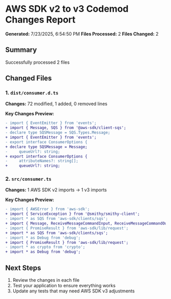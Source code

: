 # AWS SDK v2 to v3 Codemod Changes Report

**Generated:** 7/23/2025, 6:54:50 PM
**Files Processed:** 2
**Files Changed:** 2

## Summary

Successfully processed 2 files

## Changed Files

### 1. `dist/consumer.d.ts`

**Changes:** 72 modified, 1 added, 0 removed lines

**Key Changes Preview:**

```diff
- import { EventEmitter } from 'events';
+ import { Message, SQS } from '@aws-sdk/client-sqs';
- declare type SQSMessage = SQS.Types.Message;
+ import { EventEmitter } from 'events';
- export interface ConsumerOptions {
+ declare type SQSMessage = Message;
-     queueUrl?: string;
+ export interface ConsumerOptions {
-     attributeNames?: string[];
+     queueUrl?: string;
```

### 2. `src/consumer.ts`

**Changes:** 1 AWS SDK v2 imports → 1 v3 imports

**Key Changes Preview:**

```diff
- import { AWSError } from 'aws-sdk';
+ import { ServiceException } from '@smithy/smithy-client';
- import * as SQS from 'aws-sdk/clients/sqs';
+ import { Message, ReceiveMessageCommandInput, ReceiveMessageCommandOutput, SQS } from '@aws-sdk/client-sqs';
- import { PromiseResult } from 'aws-sdk/lib/request';
+ import * as SQS from 'aws-sdk/clients/sqs';
- import * as Debug from 'debug';
+ import { PromiseResult } from 'aws-sdk/lib/request';
- import * as crypto from 'crypto';
+ import * as Debug from 'debug';
```

## Next Steps

1. Review the changes in each file
2. Test your application to ensure everything works
3. Update any tests that may need AWS SDK v3 adjustments

